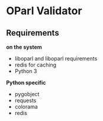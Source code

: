 # OParl Validator

## Requirements

**on the system**

- liboparl and liboparl requirements
- redis for caching
- Python 3

**Python specific**

- pygobject
- requests
- colorama
- redis
